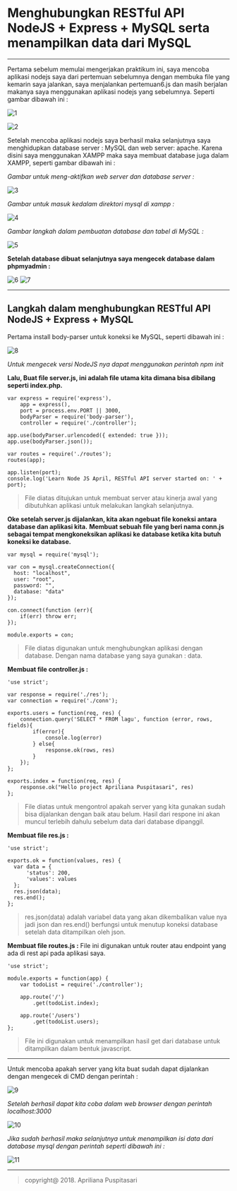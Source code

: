 # Menghubungkan RESTful API NodeJS + Express + MySQL serta menampilkan data dari MySQL
---

Pertama sebelum memulai mengerjakan praktikum ini, saya mencoba aplikasi 
nodejs saya dari pertemuan sebelumnya dengan membuka file yang kemarin saya jalankan, 
saya menjalankan pertemuan6.js dan masih berjalan makanya saya menggunakan aplikasi nodejs yang sebelumnya. Seperti gambar dibawah ini :

![1](https://github.com/Apriliana2424/tct/blob/master/minggu%20ke-07/images/1.png)

![2](https://github.com/Apriliana2424/tct/blob/master/minggu%20ke-07/images/2.png)

Setelah mencoba aplikasi nodejs saya berhasil maka selanjutnya saya menghidupkan database server : MySQL dan web server: apache. Karena disini saya
menggunakan XAMPP maka saya membuat database juga dalam XAMPP, seperti gambar dibawah ini :

*Gambar untuk meng-aktifkan web server dan database server :*

![3](https://github.com/Apriliana2424/tct/blob/master/minggu%20ke-07/images/3.png)

*Gambar untuk masuk kedalam direktori mysql di xampp :*

![4](https://github.com/Apriliana2424/tct/blob/master/minggu%20ke-07/images/4.png)

*Gambar langkah dalam pembuatan database dan tabel di MySQL :*

![5](https://github.com/Apriliana2424/tct/blob/master/minggu%20ke-07/images/5.png)


**Setelah database dibuat selanjutnya saya mengecek database dalam phpmyadmin :**

![6](https://github.com/Apriliana2424/tct/blob/master/minggu%20ke-07/images/6.png)
![7](https://github.com/Apriliana2424/tct/blob/master/minggu%20ke-07/images/7.png)

---

## Langkah dalam menghubungkan RESTful API NodeJS + Express + MySQL

Pertama install body-parser untuk koneksi ke MySQL, seperti dibawah ini :

![8](https://github.com/Apriliana2424/tct/blob/master/minggu%20ke-07/images/8.png)

*Untuk mengecek versi NodeJS nya dapat menggunakan perintah npm init*

**Lalu, Buat file server.js, ini adalah file utama kita dimana bisa dibilang seperti index.php.**
```
var express = require('express'),
    app = express(),
    port = process.env.PORT || 3000,
    bodyParser = require('body-parser'),
    controller = require('./controller');

app.use(bodyParser.urlencoded({ extended: true }));
app.use(bodyParser.json());

var routes = require('./routes');
routes(app);

app.listen(port);
console.log('Learn Node JS April, RESTful API server started on: ' + port);
```
> File diatas ditujukan untuk membuat server atau kinerja awal yang dibutuhkan aplikasi untuk melakukan langkah selanjutnya.

**Oke setelah server.js dijalankan, kita akan ngebuat file koneksi antara database dan aplikasi kita.**
**Membuat sebuah file yang beri nama conn.js sebagai tempat mengkoneksikan aplikasi ke database ketika kita butuh koneksi ke database.**
```
var mysql = require('mysql');

var con = mysql.createConnection({
  host: "localhost",
  user: "root",
  password: "",
  database: "data"
});

con.connect(function (err){
    if(err) throw err;
});

module.exports = con;
```
> File diatas digunakan untuk menghubungkan aplikasi dengan database. Dengan nama database yang saya gunakan : data.

**Membuat file controller.js :**
```
'use strict';

var response = require('./res');
var connection = require('./conn');

exports.users = function(req, res) {
    connection.query('SELECT * FROM lagu', function (error, rows, fields){
        if(error){
            console.log(error)
        } else{
            response.ok(rows, res)
        }
    });
};

exports.index = function(req, res) {
    response.ok("Hello project Apriliana Puspitasari", res)
};
```
> File diatas untuk mengontrol apakah server yang kita gunakan sudah bisa dijalankan dengan baik atau belum. Hasil dari respone ini akan muncul terlebih dahulu sebelum data dari database dipanggil.

**Membuat file res.js :**
```
'use strict';

exports.ok = function(values, res) {
  var data = {
      'status': 200,
      'values': values
  };
  res.json(data);
  res.end();
};
```
> res.json(data) adalah variabel data yang akan dikembalikan value nya jadi json dan res.end() berfungsi untuk menutup koneksi database setelah data ditampilkan oleh json.

**Membuat file routes.js :**
File ini digunakan untuk router atau endpoint yang ada di rest api pada aplikasi saya.
```
'use strict';

module.exports = function(app) {
    var todoList = require('./controller');

    app.route('/')
        .get(todoList.index);

    app.route('/users')
        .get(todoList.users);
};
```
> File ini digunakan untuk menampilkan hasil get dari database untuk ditampilkan dalam bentuk javascript.

---

Untuk mencoba apakah server yang kita buat sudah dapat dijalankan dengan mengecek di CMD dengan perintah :

![9](https://github.com/Apriliana2424/tct/blob/master/minggu%20ke-07/images/9.png)

*Setelah berhasil dapat kita coba dalam web browser dengan perintah localhost:3000*

![10](https://github.com/Apriliana2424/tct/blob/master/minggu%20ke-07/images/10.png)

*Jika sudah berhasil maka selanjutnya untuk menampilkan isi data dari database mysql dengan perintah seperti dibawah ini :*

![11](https://github.com/Apriliana2424/tct/blob/master/minggu%20ke-07/images/11.png)

---

> copyright@ 2018. Apriliana Puspitasari